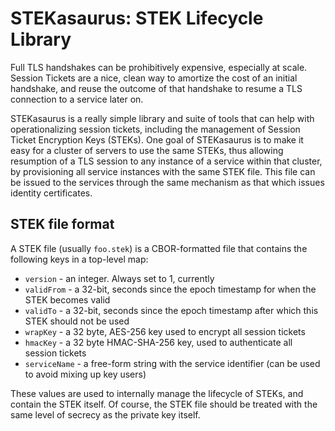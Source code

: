 # STEKasaurus: STEK Lifecycle Library

Full TLS handshakes can be prohibitively expensive, especially at scale. Session Tickets are a
nice, clean way to amortize the cost of an initial handshake, and reuse the outcome of that handshake
to resume a TLS connection to a service later on.

STEKasaurus is a really simple library and suite of tools that can help with operationalizing
session tickets, including the management of Session Ticket Encryption Keys (STEKs). One goal of
STEKasaurus is to make it easy for a cluster of servers to use the same STEKs, thus allowing
resumption of a TLS session to any instance of a service within that cluster, by provisioning all
service instances with the same STEK file. This file can be issued to the services through the same
mechanism as that which issues identity certificates.

## STEK file format

A STEK file (usually `foo.stek`) is a CBOR-formatted file that contains the following keys in a
top-level map:
 * `version` - an integer. Always set to 1, currently
 * `validFrom` - a 32-bit, seconds since the epoch timestamp for when the STEK becomes valid
 * `validTo` - a 32-bit, seconds since the epoch timestamp after which this STEK should not be used
 * `wrapKey` - a 32 byte, AES-256 key used to encrypt all session tickets
 * `hmacKey` - a 32 byte HMAC-SHA-256 key, used to authenticate all session tickets
 * `serviceName` - a free-form string with the service identifier (can be used to avoid mixing up key users)

These values are used to internally manage the lifecycle of STEKs, and contain the STEK itself.
Of course, the STEK file should be treated with the same level of secrecy as the private key itself.
